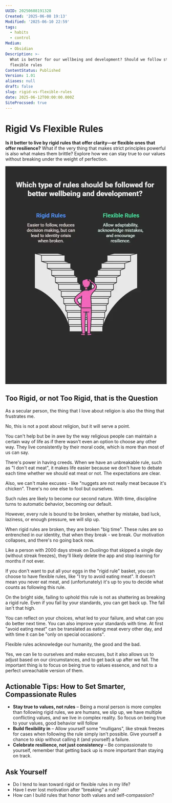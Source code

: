 ```yaml
---
UUID: 20250608191328
Created: '2025-06-08 19:13'
Modified: '2025-06-10 22:59'
tags:
  - habits
  - control
Medium:
  - Obsidian
Description: >-
  What is better for our wellbeing and development? Should we follow strict or
  flexible rules
ContentStatus: Published
Version: 1.01
aliases: null
draft: false
slug: rigid-vs-flexible-rules
date: 2025-06-12T00:00:00.000Z
SiteProcssed: true
---
```


# Rigid Vs Flexible Rules

**Is it better to live by rigid rules that offer clarity—or flexible ones that offer resilience?**
What if the very thing that makes strict principles powerful is also what makes them brittle? Explore how we can stay true to our values without breaking under the weight of perfection.

![rigid_vs_flexible_rules.webp](/posts/rigid_vs_flexible_rules.webp)

<!-- truncate -->

## Too Rigid, or not Too Rigid, that is the Question

As a secular person, the thing that I love about religion is also the thing that frustrates me.

No, this is not a post about religion, but it will serve a point.

You can't help but be in awe by the way religious people can maintain a certain way of life as if there wasn't even an option to choose any other way. They live consistently by their moral code, which is more than most of us can say.

There's power in having creeds. When we have an unbreakable rule, such as "I don't eat meat", it makes life easier because we don't have to debate each time whether we should eat meat or not. The expectations are clear.

Also, we can't make excuses - like "nuggets are not really meat because it's chicken". There's no one else to fool but ourselves.

Such rules are likely to become our second nature. With time, discipline turns to automatic behavior, becoming our default.

However, every rule is bound to be broken, whether by mistake, bad luck, laziness, or enough pressure, we will slip up.

When rigid rules are broken, they are broken "big time". These rules are so entrenched in our identity, that when they break - we break. Our motivation collapses, and there's no going back now.

Like a person with 2000 days streak on Duolingo that skipped a single day (without streak freezes), they'll likely delete the app and stop learning for months if not ever.

If you don't want to put all your eggs in the "rigid rule" basket, you can choose to have flexible rules, like "I try to avoid eating meat". It doesn't mean you never eat meat, and (unfortunately) it's up to you to decide what counts as following this rule.

On the bright side, failing to uphold this rule is not as shattering as breaking a rigid rule. Even if you fail by your standards, you can get back up. The fall isn't that high.

You can reflect on your choices, what led to your failure, and what can you do better next time. You can also improve your standards with time. At first "avoid eating meat" can be translated as eating meat every other day, and with time it can be "only on special occasions".

Flexible rules acknowledge our humanity, the good and the bad.

Yes, we can lie to ourselves and make excuses, but it also allows us to adjust based on our circumstances, and to get back up after we fall. The important thing is to focus on being true to values essence, and not to a perfect unreachable version of them.

## Actionable Tips: How to Set Smarter, Compassionate Rules

- **Stay true to values, not rules** – Being a moral person is more complex than following rigid rules, we are humans, we slip up, we have multiple conflicting values, and we live in complex reality. So focus on being true to your values, good behavior will follow
- **Build flexibility in** – Allow yourself some "mulligans", like streak freezes for cases when following the rule simply isn't possible. Give yourself a chance to skip without calling it (and yourself) a failure.
- **Celebrate resilience, not just consistency** – Be compassionate to yourself, remember that getting back up is more important than staying on track.
        
## Ask Yourself
- Do I tend to lean toward rigid or flexible rules in my life?
- Have I ever lost motivation after “breaking” a rule?
- How can I build rules that honor both values and self-compassion?

